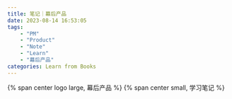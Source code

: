 ```yaml
---
title: 笔记｜幕后产品
date: 2023-08-14 16:53:05
tags: 
    - "PM"
    - "Product"
    - "Note"
    - "Learn"
    - "幕后产品"
categories: Learn from Books
---
```


{% span center logo large, 幕后产品 %}
{% span center small, 学习笔记 %}
